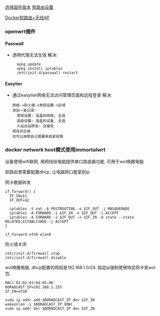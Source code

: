 [选择固件版本](https://firmware-selector.immortalwrt.org/)
[旁路由设置](https://liuxs.pro/blog/%E6%A0%91%E8%8E%93%E6%B4%BEimmortalwrt%E6%97%81%E8%B7%AF%E7%94%B1%E8%AE%BE%E7%BD%AE/)

[Docker软路由+无线AP](../Docker/immortalwrt/README.md)

### openwrt插件

#### Passwall
* 透明代理无法生效
  解决:
  ```shell
    opkg update
    opkg install iptables
    /etc/init.d/passwall restart
  ```

#### Easytier
* 通过easytier网络无法访问管理页面和远程登录
  解决:
  ```
  网络->防火墙->常规设置->区域
  添加一条记录:
    常规设置: 涵盖的网络, 全选
    高级设置: 涵盖的设备, 全选
    入站出站转发: 全接受
  保存并应用
  也可以按照自己需要来收紧权限
  ```

### docker network host模式使用immortalwrt
设备使用wifi联网, 用网线给电脑提供单口路由器功能. 可用于wol唤醒电脑

软路由里需要配置dhcp, 让电脑网口能拿到ip

网卡数据转发
```shell
if_forward() {
  IF_IN=$1
  IF_OUT=$2

  iptables -t nat -A POSTROUTING -o $IF_OUT -j MASQUERADE
  iptables -A FORWARD -i $IF_IN -o $IF_OUT -j ACCEPT
  iptables -A FORWARD -i $IF_OUT -o $IF_IN -m state --state RELATED,ESTABLISHED -j ACCEPT
}

if_forward eth0 wlan0
```

防火墙关闭
```shell
/etc/init.d/firewall stop
/etc/init.d/firewall disable
```

wol唤醒电脑, dhcp配置的网段是192.168.1.0/24. 指定ip强制使用特定网卡发wol包.
```shell
MAC='01:02:03:04:05:06'
BORADCAST_IP=192.168.1.255
IF_IN=eth0

sudo ip addr add $BORADCAST_IP dev $IF_IN
wakeonlan -i $BORADCAST_IP $MAC
sudo ip addr del $BORADCAST_IP dev $IF_IN
```